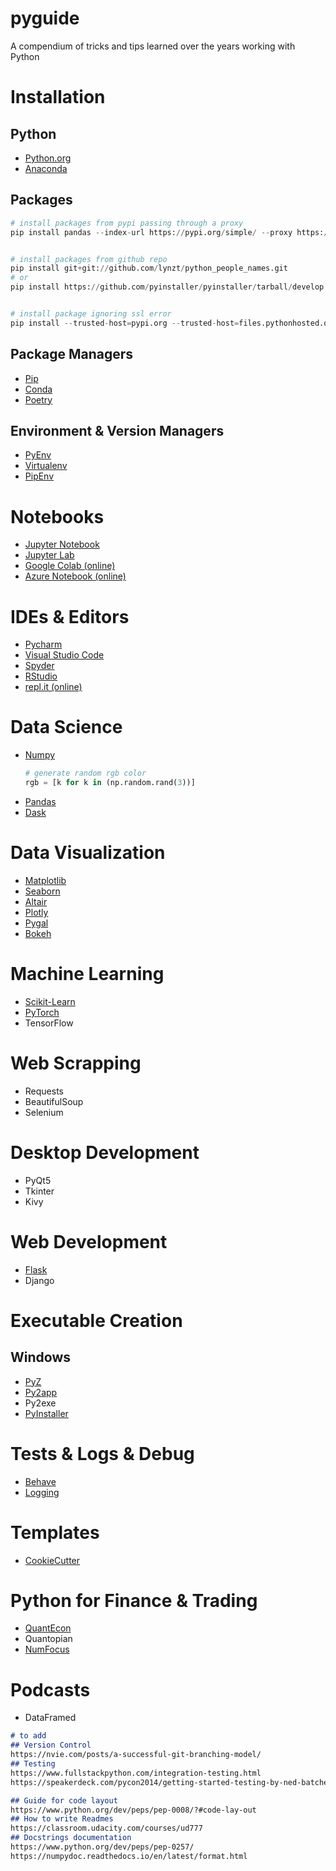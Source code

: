 # pyguide
A compendium of tricks and tips learned over the years working with Python

# Installation
## Python
* [Python.org](https://www.python.org/)
* [Anaconda](https://www.anaconda.com/)

## Packages
```python
# install packages from pypi passing through a proxy
pip install pandas --index-url https://pypi.org/simple/ --proxy https://yourproxy.com:8080


# install packages from github repo
pip install git+git://github.com/lynzt/python_people_names.git
# or
pip install https://github.com/pyinstaller/pyinstaller/tarball/develop


# install package ignoring ssl error
pip install --trusted-host=pypi.org --trusted-host=files.pythonhosted.org jinja2
```

## Package Managers
* [Pip](https://pip.pypa.io/en/stable/)
* [Conda](https://docs.conda.io/en/latest/)
* [Poetry](https://python-poetry.org/)

## Environment & Version Managers
* [PyEnv](https://github.com/pyenv/pyenv)
* [Virtualenv](https://virtualenv.pypa.io/en/latest/)
* [PipEnv](https://github.com/pypa/pipenv)

# Notebooks
* [Jupyter Notebook](https://jupyter.org/install.html)
* [Jupyter Lab](https://jupyterlab.readthedocs.io/en/stable/)
* [Google Colab (online)](https://colab.research.google.com/)
* [Azure Notebook (online)](https://notebooks.azure.com/)

# IDEs & Editors
* [Pycharm](https://www.jetbrains.com/pycharm/)
* [Visual Studio Code](https://code.visualstudio.com/)
* [Spyder](https://www.spyder-ide.org/)
* [RStudio](https://solutions.rstudio.com/python/overview/)
* [repl.it (online)](https://repl.it/)


# Data Science
* [Numpy](https://numpy.org/)
    ```python
    # generate random rgb color
    rgb = [k for k in (np.random.rand(3))]
    ```
* [Pandas](https://pandas.pydata.org/)
* [Dask](https://dask.org/)

# Data Visualization
* [Matplotlib](https://matplotlib.org/)
* [Seaborn](https://seaborn.pydata.org/)
* [Altair](https://altair-viz.github.io/)
* [Plotly](https://plotly.com/python/)
* [Pygal](http://www.pygal.org/en/stable/)
* [Bokeh](https://docs.bokeh.org/en/latest/index.html)

# Machine Learning
* [Scikit-Learn](https://scikit-learn.org/stable/)
* [PyTorch](https://pytorch.org/)
* TensorFlow

# Web Scrapping
* Requests
* BeautifulSoup
* Selenium

# Desktop  Development
* PyQt5
* Tkinter
* Kivy

# Web Development
* [Flask](https://palletsprojects.com/p/flask/)
* Django

# Executable Creation
## Windows
* [PyZ](https://github.com/BTOdell/pyz)
* [Py2app](https://py2app.readthedocs.io/en/latest/) 
* Py2exe
* [PyInstaller](https://pyinstaller.readthedocs.io/en/stable/installation.html)

# Tests & Logs & Debug
* [Behave](https://behave.readthedocs.io/en/latest/)
* [Logging](https://docs.python.org/3/library/logging.html) 

# Templates
* [CookieCutter](https://cookiecutter.readthedocs.io/en/1.7.0/)

# Python for Finance & Trading
* [QuantEcon](https://quantecon.org/)
* Quantopian
* [NumFocus](https://numfocus.org/)

# Podcasts
* DataFramed

```markdown
# to add
## Version Control
https://nvie.com/posts/a-successful-git-branching-model/
## Testing
https://www.fullstackpython.com/integration-testing.html
https://speakerdeck.com/pycon2014/getting-started-testing-by-ned-batchelder

## Guide for code layout
https://www.python.org/dev/peps/pep-0008/?#code-lay-out
## How to write Readmes
https://classroom.udacity.com/courses/ud777
## Docstrings documentation
https://www.python.org/dev/peps/pep-0257/
https://numpydoc.readthedocs.io/en/latest/format.html
```